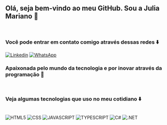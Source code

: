 ## Olá, seja bem-vindo ao meu GitHub. Sou a Julia Mariano 👋
<br/>

### Você pode entrar em contato comigo através dessas redes ⬇️

[![Linkedin](https://img.shields.io/badge/LinkedIn-0077B5?style=for-the-badge&logo=linkedin&logoColor=white)](https://www.linkedin.com/in/júlia-mariano-519141254)
[![WhatsApp](https://img.shields.io/badge/WhatsApp-25D366?style=for-the-badge&logo=whatsapp&logoColor=white)](https://contate.me/juliamariano)


### Apaixonada pelo mundo da tecnologia e por inovar através da programação 💖 
<br/>

### Veja algumas tecnologias que uso no meu cotidiano ⬇️

<div style="display: inline_block;"><br/>
<img src="https://img.shields.io/badge/HTML5-E34F26?style=for-the-badge&logo=html5&logoColor=white" alt="HTML5">

<img src="https://img.shields.io/badge/CSS3-1572B6?style=for-the-badge&logo=css3&logoColor=white" alt="CSS">

<img src="https://img.shields.io/badge/JavaScript-F7DF1E?style=for-the-badge&logo=javascript&logoColor=black" alt="JAVASCRIPT">

<img src="https://img.shields.io/badge/TypeScript-007ACC?style=for-the-badge&logo=typescript&logoColor=white" alt="TYPESCRIPT">

<img src="https://img.shields.io/badge/C%23-239120?style=for-the-badge&logo=c-sharp&logoColor=white" alt="C#">

<img src="https://img.shields.io/badge/.NET-5C2D91?style=for-the-badge&logo=.net&logoColor=white" alt=".NET">

</div>

